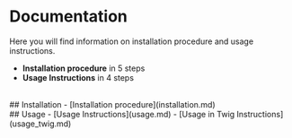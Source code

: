 # Documentation
Here you will find information on installation procedure and usage instructions.
- **Installation procedure** in 5 steps
- **Usage Instructions** in 4 steps
<br>
## Installation
- [Installation procedure](installation.md)
<br>
## Usage
- [Usage Instructions](usage.md)
- [Usage in Twig Instructions](usage_twig.md)
